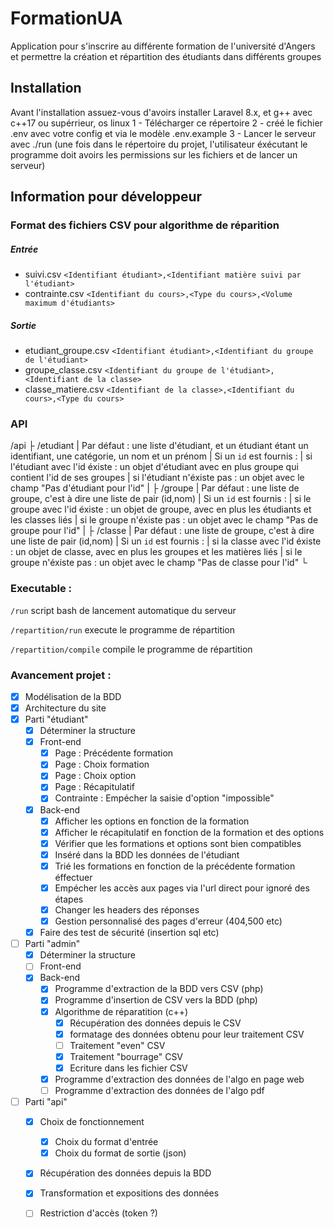 # FormationUA
Application pour s'inscrire au différente formation de l'université d'Angers
et permettre la création et répartition des étudiants dans différents groupes

## Installation
Avant l'installation assuez-vous d'avoirs installer Laravel 8.x, et g++ avec c++17 ou supérrieur, os linux
 1 - Télécharger ce répertoire
 2 - créé le fichier .env avec votre config et via le modèle .env.example
 3 - Lancer le serveur avec ./run (une fois dans le répertoire du projet, l'utilisateur éxécutant le programme doit avoirs les permissions sur les fichiers et de lancer un serveur)


## Information pour développeur 
### Format des fichiers CSV pour algorithme de réparition
##### Entrée
 - suivi.csv
`<Identifiant étudiant>,<Identifiant matière suivi par l'étudiant>`
 - contrainte.csv
`<Identifiant du cours>,<Type du cours>,<Volume maximum d'étudiants>`
##### Sortie
 - etudiant_groupe.csv
`<Identifiant étudiant>,<Identifiant du groupe de l'étudiant>`
 - groupe_classe.csv
`<Identifiant du groupe de l'étudiant>,<Identifiant de la classe>`
 - classe_matiere.csv
`<Identifiant de la classe>,<Identifiant du cours>,<Type du cours>`

### API
/api
 ├ /etudiant
 |  Par défaut : une liste d'étudiant, et un étudiant étant un identifiant, une catégorie, un nom et un prénom
 |  Si un `id` est fournis : 
 |  	si l'étudiant avec l'id éxiste : un objet d'étudiant avec en plus groupe qui contient l'id de ses groupes
 |  	si l'étudiant n'éxiste pas : un objet avec le champ "Pas d'étudiant pour l'id"
 |
 ├ /groupe
 |  Par défaut : une liste de groupe, c'est à dire une liste de pair (id,nom)
 |  Si un `id` est fournis :
 |		si le groupe avec l'id éxiste : un objet de groupe, avec en plus les étudiants et les classes liés
 |		si le groupe n'éxiste pas : un objet avec le champ "Pas de groupe pour l'id"
 |
 ├ /classe
 |	 Par défaut : une liste de groupe, c'est à dire une liste de pair (id,nom)
 |  Si un `id` est fournis :
 |		si la classe avec l'id éxiste : un objet de classe, avec en plus les groupes et les matières liés
 |		si le groupe n'éxiste pas : un objet avec le champ "Pas de classe pour l'id"
 └


### Executable :
`/run`
script bash de lancement automatique du serveur

`/repartition/run`
execute le programme de répartition 

`/repartition/compile`
compile le programme de répartition 

### Avancement projet :

- [x] Modélisation de la BDD
- [x] Architecture du site
- [x] Parti "étudiant"
	- [x] Déterminer la structure
	- [x] Front-end
		- [x] Page : Précédente formation
		- [x] Page : Choix formation
		- [x] Page : Choix option
		- [x] Page : Récapitulatif
		- [x] Contrainte : Empécher la saisie d'option "impossible"
	- [x] Back-end
		- [x] Afficher les options en fonction de la formation
		- [x] Afficher le récapitulatif en fonction de la formation et des options
		- [x] Vérifier que les formations et options sont bien compatibles
		- [x] Inséré dans la BDD les données de l'étudiant
		- [x] Trié les formations en fonction de la précédente formation éffectuer
		- [x] Empécher les accès aux pages via l'url direct pour ignoré des étapes
		- [x] Changer les headers des réponses
		- [x] Gestion personnalisé des pages d'erreur (404,500 etc)
	- [x] Faire des test de sécurité (insertion sql etc)
- [ ] Parti "admin"
	- [x] Déterminer la structure
	- [ ] Front-end
	- [x] Back-end
		- [x] Programme d'extraction de la BDD vers CSV (php)
		- [x] Programme d'insertion de CSV vers la BDD (php)
		- [x] Algorithme de réparatition (c++)
			- [x] Récupération des données depuis le CSV
			- [x] formatage des données obtenu pour leur traitement CSV
			- [ ] Traitement "even" CSV
			- [x] Traitement "bourrage" CSV
			- [x] Ecriture dans les fichier CSV
		- [x] Programme d'extraction des données de l'algo en page web
		- [ ] Programme d'extraction des données de l'algo pdf
- [ ] Parti "api"
	- [x] Choix de fonctionnement
		- [x] Choix du format d'entrée
		- [x] Choix du format de sortie (json)
	- [x] Récupération des données depuis la BDD
	- [x] Transformation et expositions des données
	- [ ] Restriction d'accès (token ?)

